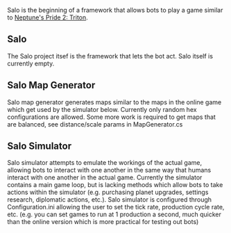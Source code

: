 Salo is the beginning of a framework that allows bots to play a game similar to [Neptune's Pride 2: Triton](http://triton.ironhelmet.com).
## Salo
The Salo project itsef is the framework that lets the bot act. Salo itself is currently empty.
## Salo Map Generator
Salo map generator generates maps similar to the maps in the online game which get used by the simulator below. Currently only random hex configurations are allowed. Some more work is required to get maps that are balanced, see distance/scale params in MapGenerator.cs
## Salo Simulator
Salo simulator attempts to emulate the workings of the actual game, allowing bots to interact with one another in the same way that humans interact with one another in the actual game. Currently the simulator contains a main game loop, but is lacking methods which allow bots to take actions within the simulator (e.g. purchasing planet upgrades, settings research, diplomatic actions, etc.). Salo simulator is configured through Configuration.ini allowing the user to set the tick rate, production cycle rate, etc. (e.g. you can set games to run at 1 production a second, much quicker than the online version which is more practical for testing out bots)

